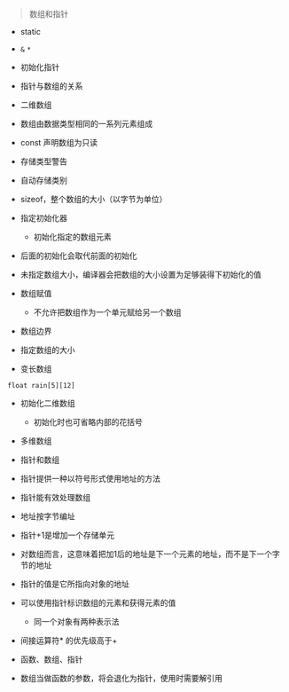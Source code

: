 > 数组和指针

- static

- `&` `*`

- 初始化指针

- 指针与数组的关系

- 二维数组

- 数组由数据类型相同的一系列元素组成

- const 声明数组为只读

- 存储类型警告

- 自动存储类别

- sizeof，整个数组的大小（以字节为单位）

- 指定初始化器
  - 初始化指定的数组元素

- 后面的初始化会取代前面的初始化

- 未指定数组大小，编译器会把数组的大小设置为足够装得下初始化的值

- 数组赋值
  - 不允许把数组作为一个单元赋给另一个数组

- 数组边界

- 指定数组的大小

- 变长数组

```
float rain[5][12]
```

- 初始化二维数组
  - 初始化时也可省略内部的花括号

- 多维数组

- 指针和数组

- 指针提供一种以符号形式使用地址的方法

- 指针能有效处理数组

- 地址按字节编址
- 指针+1是增加一个存储单元

- 对数组而言，这意味着把加1后的地址是下一个元素的地址，而不是下一个字节的地址

- 指针的值是它所指向对象的地址

- 可以使用指针标识数组的元素和获得元素的值
  - 同一个对象有两种表示法

- 间接运算符* 的优先级高于+

- 函数、数组、指针

- 数组当做函数的参数，将会退化为指针，使用时需要解引用